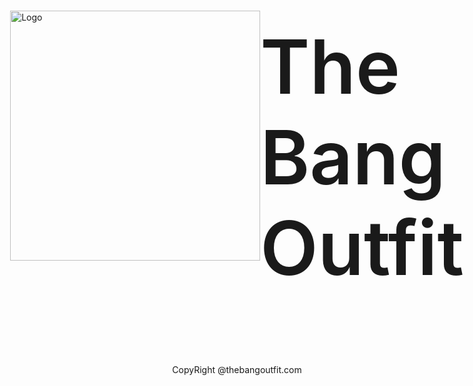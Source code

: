 <div style="display: flex; justify-content: center; align-items: center;">
  <img src="https://thebangoutfit.com/static/media/logo.ba255e0c7b5d4065559c.png" style="width: 10vh;" alt="Logo">
  <h2 style="font-size: 3vh; font-weight: 600;">The Bang Outfit</h2>
</div>
<p style="text-align: center;">CopyRight @thebangoutfit.com</p>

